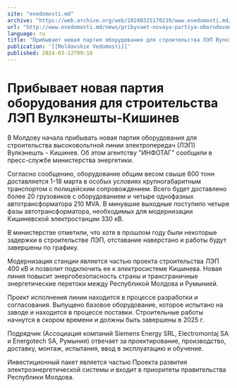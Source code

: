 ```yaml
---
site: "evedomosti.md"
archive: "https://web.archive.org/web/20240325170239/www.evedomosti.md/news/pribyvaet-novaya-partiya-oborudovaniya-dlya-stroitelstva-lep"
url: "http://www.evedomosti.md/news/pribyvaet-novaya-partiya-oborudovaniya-dlya-stroitelstva-lep"
language: ru
title: "Прибывает новая партия оборудования для строительства ЛЭП Вулкэнешты-Кишинев"
publication: '[[Moldavskie Vedomosti]]'
published: 2024-03-12T09:18
---
```


# Прибывает новая партия оборудования для строительства ЛЭП Вулкэнешты-Кишинев

В Молдову начала прибывать новая партия оборудования для строительства высоковольтной линии электропередач (ЛЭП) Вулкэнешть - Кишинев. Об этом агентству "ИНФОТАГ" сообщили в пресс-службе министерства энергетики.

Согласно сообщению, оборудование общим весом свыше 600 тонн доставляется 1-18 марта в особых условиях крупногабаритным транспортом с полицейским сопровождением. Всего будет доставлено более 20 грузовиков с оборудованием и четыре однофазных автотрансформатора 210 МVA. В минувшие выходные поступило четыре фазы автотрансформатора, необходимых для модернизации Кишиневской электростанции 330 кВ.

В министерстве отметили, что хотя в прошлом году были некоторые задержки в строительстве ЛЭП, отставание наверстано и работы будут завершены по графику.

Модернизация станции является частью проекта строительства ЛЭП 400 кВ и позволит подключить ее к электросистеме Кишинева. Новая линия повысит энергобезопасность страны и трансграничные энергетические перетоки между Республикой Молдова и Румынией.

Проект исполнения линии находится в процессе разработки и согласования. Выпущено базовое оборудование, которое испытано на заводе и находится в процессе поставки. Строительные работы начнутся в скором времени и должны быть завершены в 2025 г.

Подрядчик (Ассоциация компаний Siemens Energy SRL, Electromontaj SA и Energotech SA, Румыния) отвечает за проектирование, производство, доставку, монтаж, испытания, ввод в эксплуатацию и обучение.

Инвестиционный пакет является частью Проекта развития электроэнергетической системы и входит в приоритеты правительства Республики Молдова.